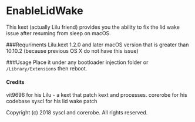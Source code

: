EnableLidWake
====

This kext (actually Lilu friend) provides you the ability to fix the lid wake issue after resuming from sleep on macOS.

###Requriments
Lilu.kext 1.2.0 and later
macOS version that is greater than 10.10.2 (because previous OS X do not have this issue)

###Usage
Place it under any bootloader injection folder or ```/Library/Extensions``` then reboot.

#### Credits
vit9696 for his Lilu - a kext that patch kext and processes.
corerobe for his codebase
syscl for his lid wake patch

Copyright (c) 2018 syscl and corerobe. All rights reserved.
